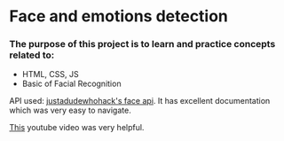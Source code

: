 # Face and emotions detection

### The purpose of this project is to learn and practice concepts related to:
- HTML, CSS, JS
- Basic of Facial Recognition

API used: [justadudewhohack's face api](https://github.com/justadudewhohacks/face-api.js). It has excellent documentation which was very easy to navigate.

[This](https://www.youtube.com/watch?v=CVClHLwv-4I) youtube video was very helpful. 
